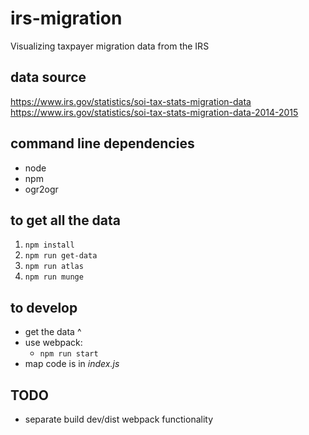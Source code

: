 # irs-migration

Visualizing taxpayer migration data from the IRS

## data source
https://www.irs.gov/statistics/soi-tax-stats-migration-data  
https://www.irs.gov/statistics/soi-tax-stats-migration-data-2014-2015

## command line dependencies
- node
- npm
- ogr2ogr


## to get all the data
1. `npm install`
1. `npm run get-data`
1. `npm run atlas`
1. `npm run munge`


## to develop
- get the data ^
- use webpack:
  - `npm run start`
- map code is in *index.js*

## TODO
- separate build dev/dist webpack functionality
